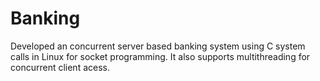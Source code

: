# Banking
Developed an concurrent server based banking system using C system calls in Linux for socket programming. It also supports multithreading for concurrent client acess.
